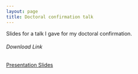 ```yaml
---
layout: page
title: Doctoral confirmation talk
---
```


Slides for a talk I gave for my doctoral confirmation.


###### Download Link
[Presentation Slides](
	https://github.com/user-attachments/files/20813640/doctoral-confirmation-slides-louis-warren.pdf)
